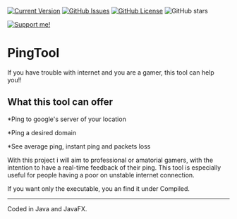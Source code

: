[![Current Version](https://img.shields.io/badge/version-1.0.2-green.svg)](https://github.com/FCPercival/PingTool) 
[![GitHub Issues](https://img.shields.io/github/issues/FCPercival/PingTool.svg)](https://github.com/FCPercival/PingTool/issues)
[![GitHub License](https://img.shields.io/github/license/FCPercival/PingTool)](https://github.com/FCPercival/PingTool/blob/master/LICENSE)
![GitHub stars](https://img.shields.io/github/stars/FCPercival/PingTool?style=social)




[![Support me!](https://www.buymeacoffee.com/assets/img/custom_images/yellow_img.png)](https://www.buymeacoffee.com/dvingerh)

# PingTool

If you have trouble with internet and you are a gamer, this tool can help you!!


## What this tool can offer

  *Ping to google's server of your location
  
  *Ping a desired domain
  
  *See average ping, instant ping and packets loss
  
  
  
  
 With this project i will aim to professional or amatorial gamers, 
 with the intention to have a real-time feedback of their ping. 
 This tool is especially useful for people having a poor on unstable internet connection. 
 
 If you want only the executable, you an find it under Compiled.
 
---
Coded in Java and JavaFX.
